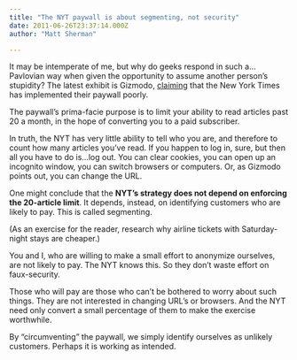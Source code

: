 ```yaml
---
title: "The NYT paywall is about segmenting, not security"
date: 2011-06-26T23:37:14.000Z
author: "Matt Sherman"

---
```


It may be intemperate of me, but why do geeks respond in such a…Pavlovian way when given the opportunity to assume another person’s stupidity? The latest exhibit is Gizmodo, [claiming](http://gizmodo.com/5815360) that the New York Times has implemented their paywall poorly.

The paywall’s prima-facie purpose is to limit your ability to read articles past 20 a month, in the hope of converting you to a paid subscriber.

In truth, the NYT has very little ability to tell who you are, and therefore to count how many articles you’ve read. If you happen to log in, sure, but then all you have to do is…log out. You can clear cookies, you can open up an incognito window, you can switch browsers or computers. Or, as Gizmodo points out, you can change the URL.

One might conclude that the **NYT’s strategy does not depend on enforcing the 20-article limit**. It depends, instead, on identifying customers who are likely to pay. This is called segmenting.

(As an exercise for the reader, research why airline tickets with Saturday-night stays are cheaper.)

You and I, who are willing to make a small effort to anonymize ourselves, are not likely to pay. The NYT knows this. So they don’t waste effort on faux-security.

Those who will pay are those who can’t be bothered to worry about such things. They are not interested in changing URL’s or browsers. And the NYT need only convert a small percentage of them to make the exercise worthwhile.

By “circumventing” the paywall, we simply identify ourselves as unlikely customers. Perhaps it is working as intended.
